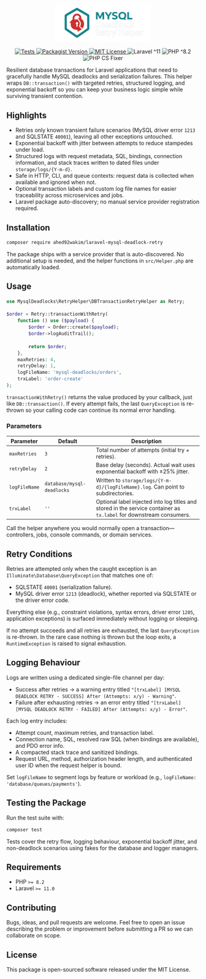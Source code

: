 <p align="center">
  <img src="art/logo.svg" width="250" alt="MySQL Deadlock Retry Helper">
</p>

<p align="center">
  <a href="https://github.com/Ahed92Wakim/laravel-mysql-deadlock-retry/actions/workflows/ci.yml">
    <img src="https://github.com/Ahed92Wakim/laravel-mysql-deadlock-retry/actions/workflows/ci.yml/badge.svg?branch=main" alt="Tests">
  </a>
  <a href="https://packagist.org/packages/ahed92wakim/laravel-mysql-deadlock-retry">
    <img src="https://img.shields.io/packagist/v/ahed92wakim/laravel-mysql-deadlock-retry.svg" alt="Packagist Version">
  </a>
  <a href="LICENSE">
    <img src="https://img.shields.io/badge/License-MIT-blue.svg" alt="MIT License">
  </a>
  <img src="https://img.shields.io/badge/Laravel-%5E11-red.svg" alt="Laravel ^11">
  <img src="https://img.shields.io/badge/PHP-%5E8.2-blue.svg" alt="PHP ^8.2">
  <img src="https://img.shields.io/badge/style-PHP%20CS%20Fixer-informational.svg" alt="PHP CS Fixer">
</p>


Resilient database transactions for Laravel applications that need to gracefully handle MySQL deadlocks and serialization failures. This helper wraps `DB::transaction()` with targeted retries, structured logging, and exponential backoff so you can keep your business logic simple while surviving transient contention.

## Highlights

- Retries only known transient failure scenarios (MySQL driver error `1213` and SQLSTATE `40001`), leaving all other exceptions untouched.
- Exponential backoff with jitter between attempts to reduce stampedes under load.
- Structured logs with request metadata, SQL, bindings, connection information, and stack traces written to dated files under `storage/logs/{Y-m-d}`.
- Safe in HTTP, CLI, and queue contexts: request data is collected when available and ignored when not.
- Optional transaction labels and custom log file names for easier traceability across microservices and jobs.
- Laravel package auto-discovery; no manual service provider registration required.

## Installation

```bash
composer require ahed92wakim/laravel-mysql-deadlock-retry
```

The package ships with a service provider that is auto-discovered. No additional setup is needed, and the helper functions in `src/Helper.php` are automatically loaded.

## Usage

```php
use MysqlDeadlocks\RetryHelper\DBTransactionRetryHelper as Retry;

$order = Retry::transactionWithRetry(
    function () use ($payload) {
        $order = Order::create($payload);
        $order->logAuditTrail();

        return $order;
    },
    maxRetries: 4,
    retryDelay: 1,
    logFileName: 'mysql-deadlocks/orders',
    trxLabel: 'order-create'
);
```

`transactionWithRetry()` returns the value produced by your callback, just like `DB::transaction()`. If every attempt fails, the last `QueryException` is re-thrown so your calling code can continue its normal error handling.

### Parameters

| Parameter     | Default                    | Description                                                                                                         |
| ------------- | -------------------------- | ------------------------------------------------------------------------------------------------------------------- |
| `maxRetries`  | `3`                        | Total number of attempts (initial try + retries).                                                                   |
| `retryDelay`  | `2`                        | Base delay (seconds). Actual wait uses exponential backoff with ±25% jitter.                                        |
| `logFileName` | `database/mysql-deadlocks` | Written to `storage/logs/{Y-m-d}/{logFileName}.log`. Can point to subdirectories.                                   |
| `trxLabel`    | `''`                       | Optional label injected into log titles and stored in the service container as `tx.label` for downstream consumers. |

Call the helper anywhere you would normally open a transaction—controllers, jobs, console commands, or domain services.

## Retry Conditions

Retries are attempted only when the caught exception is an `Illuminate\Database\QueryException` that matches one of:

- SQLSTATE `40001` (serialization failure).
- MySQL driver error `1213` (deadlock), whether reported via SQLSTATE or the driver error code.

Everything else (e.g., constraint violations, syntax errors, driver error `1205`, application exceptions) is surfaced immediately without logging or sleeping.

If no attempt succeeds and all retries are exhausted, the last `QueryException` is re-thrown. In the rare case nothing is thrown but the loop exits, a `RuntimeException` is raised to signal exhaustion.

## Logging Behaviour

Logs are written using a dedicated single-file channel per day:

- Success after retries → a warning entry titled `"[trxLabel] [MYSQL DEADLOCK RETRY - SUCCESS] After (Attempts: x/y) - Warning"`.
- Failure after exhausting retries → an error entry titled `"[trxLabel] [MYSQL DEADLOCK RETRY - FAILED] After (Attempts: x/y) - Error"`.

Each log entry includes:

- Attempt count, maximum retries, and transaction label.
- Connection name, SQL, resolved raw SQL (when bindings are available), and PDO error info.
- A compacted stack trace and sanitized bindings.
- Request URL, method, authorization header length, and authenticated user ID when the request helper is bound.

Set `logFileName` to segment logs by feature or workload (e.g., `logFileName: 'database/queues/payments'`).

## Testing the Package

Run the test suite with:

```bash
composer test
```

Tests cover the retry flow, logging behaviour, exponential backoff jitter, and non-deadlock scenarios using fakes for the database and logger managers.

## Requirements

- PHP `>= 8.2`
- Laravel `>= 11.0`

## Contributing

Bugs, ideas, and pull requests are welcome. Feel free to open an issue describing the problem or improvement before submitting a PR so we can collaborate on scope.

## License

This package is open-sourced software released under the MIT License.
